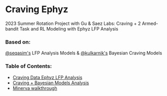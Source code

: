 # Craving Ephyz
2023 Summer Rotation Project with Gu &amp; Saez Labs: Craving + 2 Armed-bandit Task and RL Modeling with Ephyz LFP Analysis


### Based on:
[@seqasim's](https://github.com/seqasim/LFPAnalysis)  LFP Analysis Models & 
[@kulkarnik's](https://github.com/kulkarnik/bayesian-craving-models)  Bayesian Craving Models

### Table of Contents:
  * [Craving Data Ephyz LFP Analysis](/CB_Craving_LFP_Analysis.ipynb)
  * [Craving + Bayesian Models Analysis](TBD)
  * [Minerva walkthrough](TBD)
